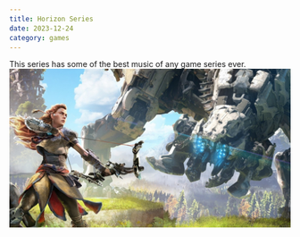 ```yaml
---
title: Horizon Series
date: 2023-12-24
category: games
---
```


This series has some of the best music of any game series ever.
![Horizon](/public/images/horizon.jpg)
